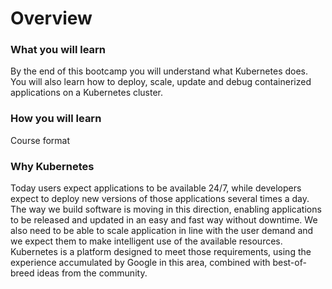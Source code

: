 # Overview

### What you will learn

By the end of this bootcamp you will understand what Kubernetes does. You will also learn how to deploy, scale, update and debug containerized applications on a Kubernetes cluster.

### How you will learn

Course format

### Why Kubernetes

Today users expect applications to be available 24/7, while developers expect to deploy new versions of those applications several times a day. The way we build software is moving in this direction, enabling applications to be released and updated in an easy and fast way without downtime. We also need to be able to scale application in line with the user demand and we expect them to make intelligent use of the available resources. Kubernetes is a platform designed to meet those requirements, using the experience accumulated by Google in this area, combined with best-of-breed ideas from the community.


